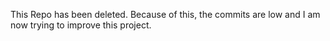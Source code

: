 This Repo has been deleted. Because of this, the commits are low and I am now trying to improve this project.
